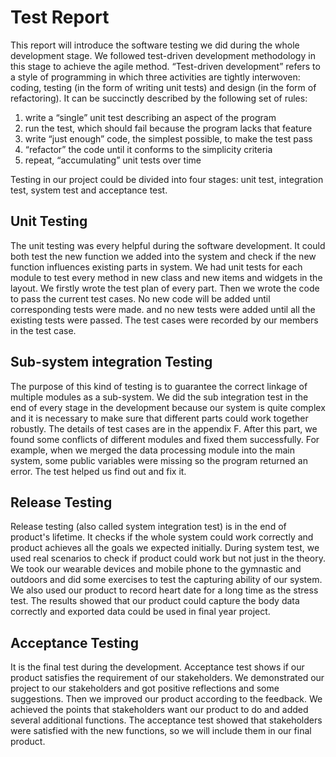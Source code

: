 # Test Report

This report will introduce the software testing we did during the whole development stage. We followed test-driven development methodology in this stage to  achieve the agile method. “Test-driven development” refers to a style of programming in which three activities are tightly interwoven: coding, testing (in the form of writing unit tests) and design (in the form of refactoring). It can be succinctly described by the following set of rules: 

1. write a “single” unit test describing an aspect of the program 
2. run the test, which should fail because the program lacks that feature 
3. write “just enough” code, the simplest possible, to make the test pass 
4. “refactor” the code until it conforms to the simplicity criteria 
5. repeat, “accumulating” unit tests over time

Testing in our project could be divided into four stages: unit test, integration test, system test and acceptance test.



## Unit Testing

The unit testing was every helpful during the software development. It could both test the new function we added into the system and check if the new function influences existing parts in system. We had unit tests for each module to test every method in new class and new items and widgets in the layout. We firstly wrote the test plan of every part. Then we wrote the code to pass the current test cases. No new code will be added until corresponding tests were made. and no new tests were added until all the existing tests were passed. The test cases were recorded by our members in the test case.



## Sub-system integration Testing
The purpose of this kind of testing is to guarantee the correct linkage of multiple modules as a sub-system. We did the sub integration test in the end of every stage in the development because our system is quite complex and it is necessary to make sure that different parts could work together robustly. The details of test cases are in the appendix F. After this part, we found some conflicts of different modules and fixed them successfully. For example, when we merged the data processing module into the main system, some public variables were missing so the program returned an error. The test helped us find out and fix it.



## Release Testing
Release testing (also called system integration test) is in the end of product's lifetime. It checks if the whole system could work correctly and product achieves all the goals we expected initially. During system test, we used real scenarios to check if product could work but not just in the theory. We took our wearable devices and mobile phone to the gymnastic and outdoors and did some exercises to test the capturing ability of our system. We also used our product to record heart date for a long time as the stress test. The results showed that our product could capture the body data correctly and exported data could be used in final year project.



## Acceptance Testing
It is the final test during the development. Acceptance test shows if our product satisfies the requirement of our stakeholders. We demonstrated our project to our stakeholders and got positive reflections and some suggestions. Then we improved our product according to the feedback. We achieved the points that stakeholders want our product to do and added several additional functions. The acceptance test showed that stakeholders were satisfied with the new functions, so we will include them in our final product.